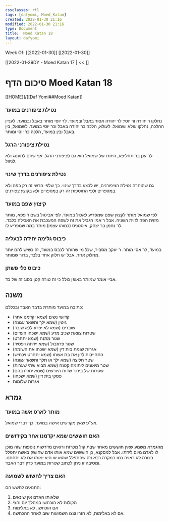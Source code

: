 ```yaml
---
cssclasses: rtl
tags: [dafyomi, Moed_Katan] 
created: 2022-01-30 21:16
modified: 2022-01-30 21:16
type: Document
title:  Moed Katan 18
layout: dafyomi
---
```

Week Of: [[2022-01-30]]
[[2022-01-30]]

[[2022-01-29DY - Moed Katan 17 | << ]] 

# סיכום הדף  Moed Katan 18

[[HOME]]/[[Daf Yomi##Moed Katan]]

### נטילת ציפורנים במועד
נחלקו ר יהודה ור יוסי: לר יהודה אסור באבל ובמועד.
לר יוסי מותר באבל ובמועד.
לעניין ההלכה, נחלקו עולא ושמואל. לעולא, הלכה כר יהודה באבל וכר יוסי במועד. 
לשמואל, בין באבל ובין במועד, הלכה כר יוסי ומותר.
### נטילת ציפורני הרגל
לר ענן בר תחליפא, היתרו של שמואל הוא גם לציפורני הרגל. אף שהם לתענוג ולא לניוול.
### נטילת ציפורנים בדרך שינוי
גם שהותרה נטילת הציפורנים, יש לבצע בדרך שינוי. כך שלפי הרשי זה רק בפה ולא במספרים ולפי התוספות זה רק במספרים ולא בקוצץ צפורנים.
### קיצוץ שפם במועד
לפי שמואל מותר לקצוץ שפם שמפריע לאכול במועד. לפי אביטול בשם ר פפא, מותר מזוית הפה לזוית השניה. אבל ר אמי הגביל את זה לשפה המעכבת את האכילה בלבד. לר נחמן בר יצחק, איסטניס (כמוהו עצמו) מותר במה שמפריע לו.
### כיבוס גלימה יחידה לבעליה
במועד, לר אסי מותר.
ר יעקב מסביר, שכל מי שהותר לכבס במועד, זה כשיש להם יותר מחלוק אחד. אבל יש חלוק אחד בלבד, ברור שמותר.
### כיבוס כלי פשתן
אביי אומר שמותר באופן כולל כי זה טורח קטן בסוג זה של בד.
## משנה
כתיבה במועד מותרת בדבר האבד ובכללם:
- קדושי נשים (שמא יקדמנו אחר)
- גיטין (שמא ילך ותשאר עגונה) 
- שוברים (שמא לא יפרע ללא שובר)
- שטרות צוואת שכיב מרע (שמא ישכחו העדים)
- שטר מתנה (שמא יתחרט)
- שטר פרוזבול (שמא יידחה ויפסיד)
- אגרות שומת בית דין (שמא ישכחו את השומה)
- התחייבות לזון את בת אשתו (שמא יתחרט ויכחיש)
- שטר חליצה (שמא ילך או תלך ותשאר עגונה)
- שטר מיאונים ליתומה קטנה (שמא תביא שתי שערות)
- שטרות של בירור שדות היורשים (שמא יחזרו בהם)
- פסקי בית דין (שמא ישכחו)
- אגרות שלומות

## גמרא
### מותר לארס אשה במועד
אע"פ שאין מקדשים אישה במועד. כך דברי שמואל.
### האם חוששים שמא יקדמנו אחר בקידושים
מהגמרא משמע שאין חוששים מאחר שבת קול מכרזת ורואים מדרשות נוספות שזה מוכן לו לאדם מיום לידתו. אבל למסקנא, כן חוששים שמא אותו אדם שחושק באשה יתפלל בצורה לא ראויה כמו במקרה רבא וזה שהתפלל שהוא או היא ימותו אם לא יתחתנו. ומסיבה זו ניתן לכתוב שטרות במועד כדין דבר האבד.
### האם צריך לחשוש לשמועה
התנאים לחשש הם:
1. שלאותו האדם אין שונאים
2. הקולות לא הוכחשו במהלך יום וחצי
3. אם הוכחשו, לא באלימות
4. אם לא באלימות, לא חזרו וצצו השמועות שוב לאחר ההכחשה.

 

